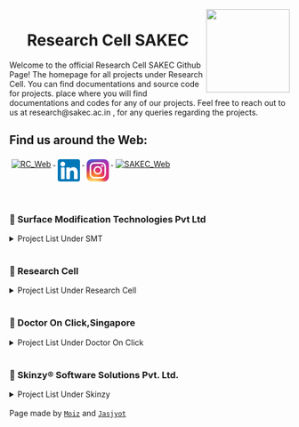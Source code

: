 <img align='right' width='150px' height='150px' src='https://avatars.githubusercontent.com/u/111384951?v=4'>
<h1 align="center"> Research Cell SAKEC </h1>
Welcome to the official Research Cell SAKEC Github Page! The homepage for all projects under Research Cell. You can find documentations and source code for projects.  place where you will find documentations and codes for any of our projects. Feel free to reach out to us at research@sakec.ac.in , for any queries regarding the projects.

<h2>Find us around the Web:</h2>
<p>
	<a href = "https://www.shahandanchor.com/research/"> <img src="socials/RC logo.png" alt="RC_Web" height="40" style="vertical-align:top; margin:4px"> </a>
	<a href = "https://www.linkedin.com/showcase/research-cell-sakec/"> <img src="socials/linkedin.png" alt="RC_Linkedin" height="40" style="vertical-align:top; margin:4px"> </a>
	<a href = "https://www.instagram.com/research_sakec/?utm_medium=copy_link"> <img src="socials/instagram.png" alt="RC_Instagram" height="40" style="vertical-align:top; margin:4px"> </a>
	<a href = "https://www.shahandanchor.com/home/"> <img src="socials/sakec.png" alt="SAKEC_Web" height="40" style="vertical-align:top; margin:4px"> </a>
	
</p>


<br>
<h3>🔴 Surface Modification Technologies Pvt Ltd </h3>
<div>
	<details>
		<summary>Project List Under SMT</summary>
			<a href='https://github.com/ruskinwadia/SMT_project'><code>Measurement using Computer Vision</code></a>
		<br>
			<a href='https://github.com/omkarpyc/SMT_thicknessWear_code'><code>Thickness and Wear Calculation</code></a>
		<br>
			<a href='https://github.com/omkarpyc/SMT_pvd_code'><code>PVD Coating Simulation</code></a>
	</details>
</div>
<br>
<h3>🔴 Research Cell </h3>
<details>
	<summary>Project List Under Research Cell</summary>
	<a href='https://www.shahandanchor.com/VLab/'><code>Vlabs</code></a>
	<br>
</details>
<br>
<h3>🔴 Doctor On Click,Singapore</h3>
<div>
	<details>
		<summary>Project List Under Doctor On Click</summary>
			<a href='https://www.shahandanchor.com/'><code>Ml model for Doctor On Click</code></a>
		<br>
			<a href='https://www.shahandanchor.com/'><code>Website for Doctor On Click</code></a>
	</details>
</div>
<br>
<h3>🔴 	Skinzy® Software Solutions Pvt. Ltd. </h3>
<div>
	<details>
		<summary>Project List Under Skinzy</summary>
			<a href='https://www.shahandanchor.com/'><code>Ml model for Doctor On Click</code></a>
	</details>
</div>
<br>
<div>
Page made by <a href='https://github.com/TechBoyy6'><code>Moiz</code></a> and <a href='https://github.com/JAS-JPG'><code>Jasjyot</code></a>
</div>
